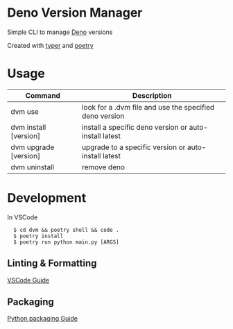 # Deno Version Manager

Simple CLI to manage [Deno](https://deno.land/) versions


Created with [typer](typer.tiangolo.com) and [poetry](https://python-poetry.org)


# Usage

| Command               | Description                                             |
| --------------------- | ------------------------------------------------------- |
| dvm use               | look for a .dvm file and use the specified deno version |
| dvm install [version] | install a specific deno version or auto-install latest  |
| dvm upgrade [version] | upgrade to a specific version or auto-install latest    |
| dvm uninstall         | remove deno                                             |


# Development
In VSCode
  ```
    $ cd dvm && poetry shell && code .
    $ poetry install
    $ poetry run python main.py [ARGS]
  ```


## Linting & Formatting
[VSCode Guide](https://www.pythoncheatsheet.org/blog/python-projects-with-poetry-and-vscode-part-2/)

## Packaging
[Python packaging Guide](https://typer.tiangolo.com/tutorial/package/)

